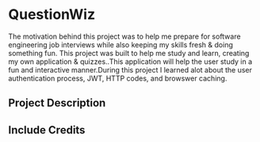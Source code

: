 # QuestionWiz

The motivation behind this project was to help me prepare for software engineering job interviews while also keeping my skills fresh & doing something fun. This project was built to help me study and learn, creating my own application & quizzes..This application will help the user study in a fun and interactive manner.During this project I learned alot about the user authentication process, JWT, HTTP codes, and browswer caching.

## Project Description

## Include Credits


